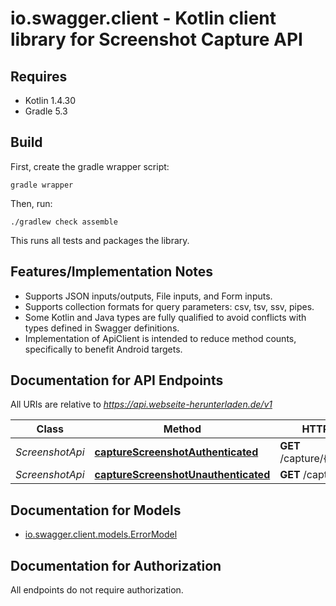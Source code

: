 # io.swagger.client - Kotlin client library for Screenshot Capture API

## Requires

* Kotlin 1.4.30
* Gradle 5.3

## Build

First, create the gradle wrapper script:

```
gradle wrapper
```

Then, run:

```
./gradlew check assemble
```

This runs all tests and packages the library.

## Features/Implementation Notes

* Supports JSON inputs/outputs, File inputs, and Form inputs.
* Supports collection formats for query parameters: csv, tsv, ssv, pipes.
* Some Kotlin and Java types are fully qualified to avoid conflicts with types defined in Swagger definitions.
* Implementation of ApiClient is intended to reduce method counts, specifically to benefit Android targets.

<a name="documentation-for-api-endpoints"></a>
## Documentation for API Endpoints

All URIs are relative to *https://api.webseite-herunterladen.de/v1*

Class | Method | HTTP request | Description
------------ | ------------- | ------------- | -------------
*ScreenshotApi* | [**captureScreenshotAuthenticated**](docs/ScreenshotApi.md#capturescreenshotauthenticated) | **GET** /capture/{token}/{hash} | 
*ScreenshotApi* | [**captureScreenshotUnauthenticated**](docs/ScreenshotApi.md#capturescreenshotunauthenticated) | **GET** /capture/{token} | 

<a name="documentation-for-models"></a>
## Documentation for Models

 - [io.swagger.client.models.ErrorModel](docs/ErrorModel.md)

<a name="documentation-for-authorization"></a>
## Documentation for Authorization

All endpoints do not require authorization.
